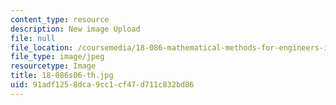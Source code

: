 ```yaml
---
content_type: resource
description: New image Upload
file: null
file_location: /coursemedia/18-086-mathematical-methods-for-engineers-ii-spring-2006/91adf1258dca9cc1cf47d711c832bd86_18-086s06-th.jpg
file_type: image/jpeg
resourcetype: Image
title: 18-086s06-th.jpg
uid: 91adf125-8dca-9cc1-cf47-d711c832bd86
---
```


